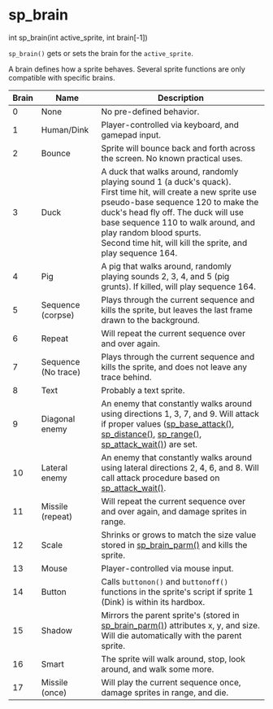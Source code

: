 # sp_brain

<Prototype>int sp_brain(int active_sprite, int brain[-1])</Prototype>

`sp_brain()` gets or sets the brain for the `active_sprite`.

A brain defines how a sprite behaves. Several sprite functions are only compatible with specific brains.

| Brain | Name                | Description                                                                                                                                                                                                                                                                                                                       |
| ----- | ------------------- | --------------------------------------------------------------------------------------------------------------------------------------------------------------------------------------------------------------------------------------------------------------------------------------------------------------------------------- |
| 0     | None                | No pre-defined behavior.                                                                                                                                                                                                                                                                                                          |
| 1     | Human/Dink          | Player-controlled via keyboard, and gamepad input.                                                                                                                                                                                                                                                                                |
| 2     | Bounce              | Sprite will bounce back and forth across the screen. No known practical uses.                                                                                                                                                                                                                                                     |
| 3     | Duck                | A duck that walks around, randomly playing sound 1 (a duck's quack).<br>First time hit, will create a new sprite use pseudo-base sequence 120 to make the duck's head fly off. The duck will use base sequence 110 to walk around, and play random blood spurts.<br>Second time hit, will kill the sprite, and play sequence 164. |
| 4     | Pig                 | A pig that walks around, randomly playing sounds 2, 3, 4, and 5 (pig grunts). If killed, will play sequence 164.                                                                                                                                                                                                                  |
| 5     | Sequence (corpse)   | Plays through the current sequence and kills the sprite, but leaves the last frame drawn to the background.                                                                                                                                                                                                                       |
| 6     | Repeat              | Will repeat the current sequence over and over again.                                                                                                                                                                                                                                                                             |
| 7     | Sequence (No trace) | Plays through the current sequence and kills the sprite, and does not leave any trace behind.                                                                                                                                                                                                                                     |
| 8     | Text                | Probably a text sprite.                                                                                                                                                                                                                                                                                                           |
| 9     | Diagonal enemy      | An enemy that constantly walks around using directions 1, 3, 7, and 9. Will attack if proper values ([sp_base_attack()](./sp-base-attack.md), [sp_distance()](./sp-distance.md), [sp_range()](./sp-range.md), [sp_attack_wait()](./sp-attack-wait.md)) are set.                                                                                                                                                      |
| 10    | Lateral enemy       | An enemy that constantly walks around using lateral directions 2, 4, 6, and 8. Will call attack procedure based on [sp_attack_wait()](./sp-attack-wait.md).                                                                                                                                                                                              |
| 11    | Missile (repeat)    | Will repeat the current sequence over and over again, and damage sprites in range.                                                                                                                                                                                                                                                |
| 12    | Scale               | Shrinks or grows to match the size value stored in [sp_brain_parm()](./sp-brain-parm.md) and kills the sprite.                                                                                                                                                                                                                                          |
| 13    | Mouse               | Player-controlled via mouse input.                                                                                                                                                                                                                                                                                                |
| 14    | Button              | Calls `buttonon()` and `buttonoff()` functions in the sprite's script if sprite 1 (Dink) is within its hardbox.                                                                                                                                                                                                                   |
| 15    | Shadow              | Mirrors the parent sprite's (stored in [sp_brain_parm()](./sp-brain-parm.md)) attributes x, y, and size. Will die automatically with the parent sprite.                                                                                                                                                                                                 |
| 16    | Smart               | The sprite will walk around, stop, look around, and walk some more.                                                                                                                                                                                                                                                               |
| 17    | Missile (once)      | Will play the current sequence once, damage sprites in range, and die.
